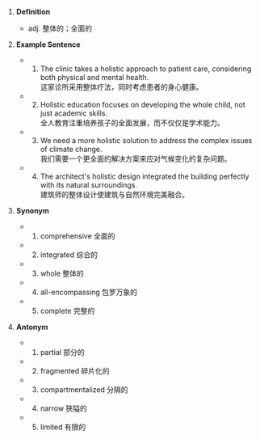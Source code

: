 1. **Definition**  
	- adj. 整体的；全面的  

2. **Example Sentence**  
	- 1. The clinic takes a holistic approach to patient care, considering both physical and mental health.  
		这家诊所采用整体疗法，同时考虑患者的身心健康。  
	- 2. Holistic education focuses on developing the whole child, not just academic skills.  
		全人教育注重培养孩子的全面发展，而不仅仅是学术能力。  
	- 3. We need a more holistic solution to address the complex issues of climate change.  
		我们需要一个更全面的解决方案来应对气候变化的复杂问题。  
	- 4. The architect's holistic design integrated the building perfectly with its natural surroundings.  
		建筑师的整体设计使建筑与自然环境完美融合。  

3. **Synonym**  
	- 1. comprehensive 全面的  
	- 2. integrated 综合的  
	- 3. whole 整体的  
	- 4. all-encompassing 包罗万象的  
	- 5. complete 完整的  

4. **Antonym**  
	- 1. partial 部分的  
	- 2. fragmented 碎片化的  
	- 3. compartmentalized 分隔的  
	- 4. narrow 狭隘的  
	- 5. limited 有限的